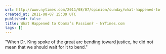 ```yaml
---
url: http://www.nytimes.com/2011/08/07/opinion/sunday/what-happened-to-obamas-passion.html?_r=1&ref=opinion&pagewanted=all
created_at: 2011-08-07 15:39 UTC
published: false
title: What Happened to Obama’s Passion? - NYTimes.com
tags: []
---
```


"When Dr. King spoke of the great arc bending toward justice, he did not mean that we should wait for it to bend."
